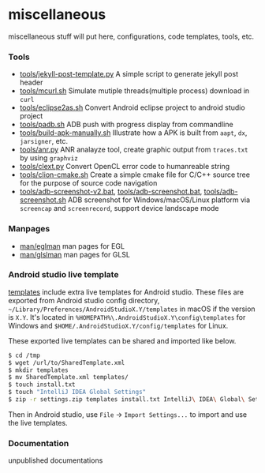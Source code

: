 # miscellaneous
miscellaneous stuff will put here, configurations, code templates, tools, etc.

### Tools
* [tools/jekyll-post-template.py](tools/jekyll-post-template.py) A simple script to generate jekyll post header
* [tools/mcurl.sh](tools/mcurl.sh) Simulate mutiple threads(multiple process) download in `curl`
* [tools/eclipse2as.sh](tools/eclipse2as.sh) Convert Android eclipse project to android studio project
* [tools/padb.sh](tools/padb.sh) ADB push with progress display from commandline
* [tools/build-apk-manually.sh](tools/build-apk-manually.sh) Illustrate how a APK is built from `aapt`, `dx`, `jarsigner`, etc.
* [tools/anr.py](tools/anr.py) ANR analayze tool, create graphic output from `traces.txt` by using `graphviz`
* [tools/clext.py](tools/clext.py) Convert OpenCL error code to humanreable string
* [tools/clion-cmake.sh](tools/clion-cmake.sh) Create a simple cmake file for C/C++ source tree for the purpose of source code navigation
* [tools/adb-screenshot-v2.bat](tools/adb-screenshot-v2.bat), [tools/adb-screenshot.bat](tools/adb-screenshot.bat), [tools/adb-screenshot.sh](tools/adb-screenshot.sh) ADB screenshot for Windows/macOS/Linux platform via `screencap` and `screenrecord`, support device landscape mode

### Manpages
* [man/eglman](man/eglman) man pages for EGL
* [man/glslman](man/glslman) man pages for GLSL

### Android studio live template
[templates](templates) include extra live templates for Android studio. These files are exported from Android studio config directory, `~/Library/Preferences/AndroidStudioX.Y/templates` in macOS if the version is `X.Y`. It's located in `%HOMEPATH%\.AndroidStudioX.Y\config\templates` for Windows and `$HOME/.AndroidStudioX.Y/config/templates` for Linux.

These exported live templates can be shared and imported like below.
```bash
$ cd /tmp
$ wget /url/to/SharedTemplate.xml
$ mkdir templates
$ mv SharedTemplate.xml templates/
$ touch install.txt
$ touch "IntelliJ IDEA Global Settings"
$ zip -r settings.zip templates install.txt IntelliJ\ IDEA\ Global\ Settings
```
Then in Android studio, use `File` -> `Import Settings...` to import and use the live templates.

### Documentation
unpublished documentations

